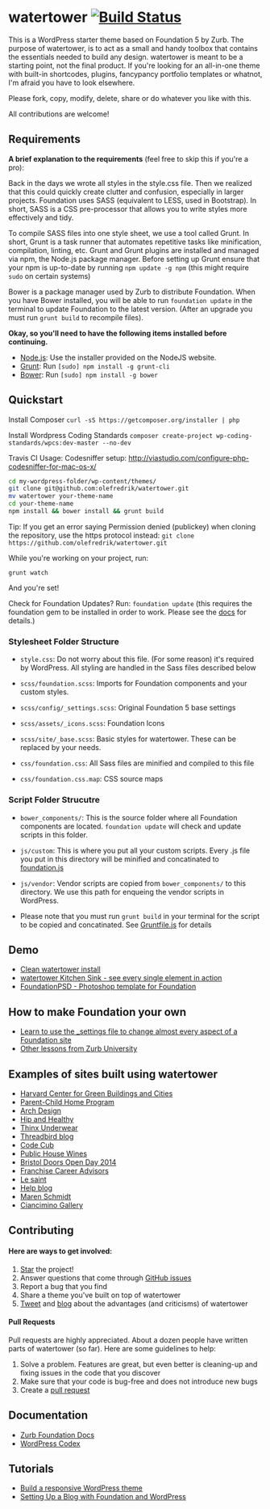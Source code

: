 # watertower [![Build Status](https://travis-ci.org/ywammontana/WaterTower.svg?branch=master)](https://travis-ci.org/ywammontana/WaterTower)

This is a WordPress starter theme based on Foundation 5 by Zurb. The purpose of watertower, is to act as a small and handy toolbox that contains the essentials needed to build any design. watertower is meant to be a starting point, not the final product. If you're looking for an all-in-one theme with built-in shortcodes, plugins, fancypancy portfolio templates or whatnot, I'm afraid you have to look elsewhere.

Please fork, copy, modify, delete, share or do whatever you like with this. 

All contributions are welcome!

## Requirements

**A brief explanation to the requirements** (feel free to skip this if you're a pro):

Back in the days we wrote all styles in the style.css file. Then we realized that this could quickly create clutter and confusion, especially in larger projects. Foundation uses SASS (equivalent to LESS, used in Bootstrap). In short, SASS is a CSS pre-processor that allows you to write styles more effectively and tidy. 

To compile SASS files into one style sheet, we use a tool called Grunt. In short, Grunt is a task runner that automates repetitive tasks like minification, compilation, linting, etc. Grunt and Grunt plugins are installed and managed via npm, the Node.js package manager. Before setting up Grunt ensure that your npm is up-to-date by running ```npm update -g npm``` (this might require ```sudo``` on certain systems)

Bower is a package manager used by Zurb to distribute Foundation. When you have Bower installed, you will be able to run ```foundation update``` in the terminal to update Foundation to the latest version. (After an upgrade you must run ```grunt build``` to recompile files).


**Okay, so you'll need to have the following items installed before continuing.**

  * [Node.js](http://nodejs.org): Use the installer provided on the NodeJS website.
  * [Grunt](http://gruntjs.com/): Run `[sudo] npm install -g grunt-cli`
  * [Bower](http://bower.io): Run `[sudo] npm install -g bower`

## Quickstart

Install Composer
`curl -sS https://getcomposer.org/installer | php`

Install Wordpress Coding Standards
`composer create-project wp-coding-standards/wpcs:dev-master --no-dev`

Travis CI Usage:
Codesniffer setup: http://viastudio.com/configure-php-codesniffer-for-mac-os-x/

```bash
cd my-wordpress-folder/wp-content/themes/
git clone git@github.com:olefredrik/watertower.git
mv watertower your-theme-name
cd your-theme-name
npm install && bower install && grunt build
```

Tip: If you get an error saying Permission denied (publickey) when cloning the repository, use the https protocol instead:
```git clone https://github.com/olefredrik/watertower.git```

While you're working on your project, run:

`grunt watch`

And you're set!

Check for Foundation Updates? Run:
`foundation update` 
(this requires the foundation gem to be installed in order to work. Please see the [docs](http://foundation.zurb.com/docs/sass.html) for details.)

### Stylesheet Folder Structure

  * `style.css`: Do not worry about this file. (For some reason) it's required by WordPress. All styling are handled in the Sass files described below

  * `scss/foundation.scss`: Imports for Foundation components and your custom styles.
  * `scss/config/_settings.scss`: Original Foundation 5 base settings
  * `scss/assets/_icons.scss`: Foundation Icons
  * `scss/site/_base.scss`: Basic styles for watertower. These can be replaced by your needs.

  * `css/foundation.css`: All Sass files are minified and compiled to this file
  * `css/foundation.css.map`: CSS source maps

### Script Folder Strucutre
  
  * `bower_components/`: This is the source folder where all Foundation components are located. `foundation update` will check and update scripts in this folder.

  * `js/custom`: This is where you put all your custom scripts. Every .js file you put in this directory will be minified and concatinated to [foundation.js](https://github.com/olefredrik/watertower/blob/master/js/foundation.js)

  * `js/vendor`: Vendor scripts are copied from `bower_components/` to this directory. We use this path for enqueing the vendor scripts in WordPress.

  * Please note that you must run `grunt build` in your terminal for the script to be copied and concatinated. See [Gruntfile.js](https://github.com/olefredrik/watertower/blob/master/Gruntfile.js) for details

## Demo

* [Clean watertower install](http://watertower.olefredrik.com/)
* [watertower Kitchen Sink - see every single element in action](http://watertower.olefredrik.com/kitchen-sink/)
* [FoundationPSD - Photoshop template for Foundation](http://watertower.olefredrik.com/downloads/foundation-psd-template/)

## How to make Foundation your own
* [Learn to use the _settings file to change almost every aspect of a Foundation site](http://zurb.com/university/lessons/66)
* [Other lessons from Zurb University](http://zurb.com/university/past-lessons)

## Examples of sites built using watertower

* [Harvard Center for Green Buildings and Cities](http://www.harvardcgbc.org/)
* [Parent-Child Home Program](http://www.parent-child.org/)
* [Arch Design](http://archdesign.grafique.cz/)
* [Hip and Healthy](http://hipandhealthy.com)
* [Thinx Underwear](http://www.shethinx.com/)
* [Threadbird blog](http://blog.threadbird.com/)
* [Code Cub](http://www.thecodecub.com/)
* [Public House Wines](http://publichousewines.hstestsite.info/)
* [Bristol Doors Open Day 2014](http://www.bristoldoorsopenday.org/)
* [Franchise Career Advisors](http://franchisecareeradvisors.com)
* [Le saint](http://www.lesaint.ca)
* [Help blog](http://help.com/blog/)
* [Maren Schmidt](http://marenschmidt.com)
* [Ciancimino Gallery](http://ciancimino.com)

## Contributing
#### Here are ways to get involved:

1. [Star](https://github.com/olefredrik/watertower/stargazers) the project!
2. Answer questions that come through [GitHub issues](https://github.com/olefredrik/watertower/issues)
3. Report a bug that you find
4. Share a theme you've built on top of watertower
5. [Tweet](https://twitter.com/intent/tweet?original_referer=http%3A%2F%2Fwatertower.olefredrik.com%2F&text=Check%20out%20watertower%2C%20the%20ultimate%20%23WordPress%20starter-theme%20built%20on%20%23Foundation%205&tw_p=tweetbutton&url=http%3A%2F%2Fwatertower.olefredrik.com&via=olefredrik) and [blog](http://www.justinfriebel.com/my-first-experience-with-watertower-a-wordpress-starter-theme-106/) about the advantages (and criticisms) of watertower

#### Pull Requests

Pull requests are highly appreciated. About a dozen people have written parts of watertower (so far). Here are some guidelines to help:

1. Solve a problem. Features are great, but even better is cleaning-up and fixing issues in the code that you discover
2. Make sure that your code is bug-free and does not introduce new bugs
3. Create a [pull request](https://help.github.com/articles/creating-a-pull-request)

## Documentation

* [Zurb Foundation Docs](http://foundation.zurb.com/docs/)
* [WordPress Codex](http://codex.wordpress.org/)

## Tutorials

* [Build a responsive WordPress theme](http://www.webdesignermag.co.uk/tutorials/build-a-responsive-wordpress-theme/)
* [Setting Up a Blog with Foundation and WordPress](http://www.thecodecub.com/htmlcss/setting-up-a-blog-with-foundation-and-wordpress/)

